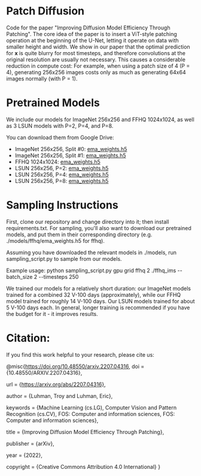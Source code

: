 # Patch Diffusion

Code for the paper "Improving Diffusion Model Efficiency Through Patching". The core idea of the paper is to insert a ViT-style patching operation at the beginning of the U-Net, letting it operate on data with smaller height and width. We show in our paper that the optimal prediction for **x** is quite blurry for most timesteps, and therefore convolutions at the original resolution are usually not necessary. This causes a considerable reduction in compute cost: For example, when using a patch size of 4 (P = 4), generating 256x256 images costs only as much as generating 64x64 images normally (with P = 1). 

# Pretrained Models

We include our models for ImageNet 256x256 and FFHQ 1024x1024, as well as 3 LSUN models with P=2, P=4, and P=8. 

You can download them from Google Drive:

 * ImageNet 256x256, Split #0: [ema_weights.h5](https://drive.google.com/file/d/1k8nLu6dvUylwNegmIMOAtqE9sGebNG68/view?usp=sharing)
 * ImageNet 256x256, Split #1: [ema_weights.h5](https://drive.google.com/file/d/1-8H16U50C_LqVKHLnh0sVCjFjHp5GHWp/view?usp=sharing)
 * FFHQ 1024x1024: [ema_weights.h5](https://drive.google.com/file/d/1hFD9jxxd3QBDuKBRobI4zGg9LCExVkhx/view?usp=sharing)
 * LSUN 256x256, P=2: [ema_weights.h5](https://drive.google.com/file/d/1piyyBza7A_xLR2bbStO7_5h6Hyu3PS_v/view?usp=sharing)
 * LSUN 256x256, P=4: [ema_weights.h5](https://drive.google.com/file/d/1-1ZGwkMWjQryELmayjmbkTjv-aqpcaHQ/view?usp=sharing)
 * LSUN 256x256, P=8: [ema_weights.h5](https://drive.google.com/file/d/1-4CPg5XwZLSEBPoO3lLAeRtRdmW6W8Rz/view?usp=sharing)

# Sampling Instructions

First, clone our repository and change directory into it; then install requirements.txt. For sampling, you'll also want to download our pretrained models, and put them in their corresponding directory (e.g. ./models/ffhq/ema_weights.h5 for ffhq).

Assuming you have downloaded the relevant models in ./models, run sampling_script.py to sample from our models. 

Example usage:
python sampling_script.py gpu grid ffhq 2 ./ffhq_ims --batch_size 2 --timesteps 250


We trained our models for a relatively short duration: our ImageNet models trained for a combined 32 V-100 days (approximately), while our FFHQ model trained for roughly 14 V-100 days. Our LSUN models trained for about 5 V-100 days each. In general, longer training is recommended if you have the budget for it - it improves results.


# Citation:

If you find this work helpful to your research, please cite us:

@misc{https://doi.org/10.48550/arxiv.2207.04316,
  doi = {10.48550/ARXIV.2207.04316},
  
  url = {https://arxiv.org/abs/2207.04316},
  
  author = {Luhman, Troy and Luhman, Eric},
  
  keywords = {Machine Learning (cs.LG), Computer Vision and Pattern Recognition (cs.CV), FOS: Computer and information sciences, FOS: Computer and information sciences},
  
  title = {Improving Diffusion Model Efficiency Through Patching},
  
  publisher = {arXiv},
  
  year = {2022},
  
  copyright = {Creative Commons Attribution 4.0 International}
}
